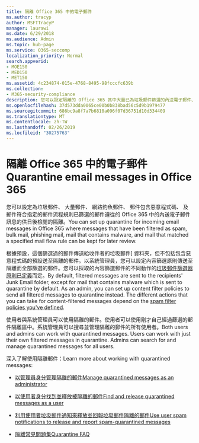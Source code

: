 ```yaml
---
title: 隔離 Office 365 中的電子郵件
ms.author: tracyp
author: MSFTTracyP
manager: laurawi
ms.date: 6/29/2018
ms.audience: Admin
ms.topic: hub-page
ms.service: O365-seccomp
localization_priority: Normal
search.appverid:
- MOE150
- MED150
- MET150
ms.assetid: 4c234874-015e-4768-8495-98fcccfc639b
ms.collection:
- M365-security-compliance
description: 您可以設定隔離的 Office 365 其中大量已為垃圾郵件篩選的內送電子郵件、 網路釣魚郵件中的內送電子郵件和惡意程式碼可以保留供日後檢閱。
ms.openlocfilehash: 37d573dda0065ce00b0b838bad56c5d9b1979477
ms.sourcegitcommit: 686bc9a8f7a7b6810a096f07d36751d10d334409
ms.translationtype: MT
ms.contentlocale: zh-TW
ms.lasthandoff: 02/26/2019
ms.locfileid: "30275763"
---
```

# <a name="quarantine-email-messages-in-office-365"></a><span data-ttu-id="b1c29-103">隔離 Office 365 中的電子郵件</span><span class="sxs-lookup"><span data-stu-id="b1c29-103">Quarantine email messages in Office 365</span></span>

<span data-ttu-id="b1c29-104">您可以設定為垃圾郵件、 大量郵件、 網路釣魚郵件、 郵件包含惡意程式碼、 及郵件符合指定的郵件流程規則已篩選的郵件遵從的 Office 365 中的內送電子郵件訊息的供日後檢閱的隔離。</span><span class="sxs-lookup"><span data-stu-id="b1c29-104">You can set up quarantine for incoming email messages in Office 365 where messages that have been filtered as spam, bulk mail, phishing mail, mail that contains malware, and mail that matched a specified mail flow rule can be kept for later review.</span></span>
  
<span data-ttu-id="b1c29-p101">根據預設，這個篩選過的郵件傳送給收件者的垃圾郵件] 資料夾，但不包括包含惡意程式碼的預設送至隔離的郵件。以系統管理員，您可以設定內容篩選原則傳送至隔離而全部篩選的郵件。您可以採取的內容篩選郵件的不同動作的[垃圾郵件篩選器原則已定義](https://go.microsoft.com/fwlink/?LinkId=799736)而定。</span><span class="sxs-lookup"><span data-stu-id="b1c29-p101">By default, filtered messages are sent to the recipients' Junk Email folder, except for mail that contains malware which is sent to quarantine by default. As an admin, you can set up content filter policies to send all filtered messages to quarantine instead. The different actions that you can take for content-filtered messages depend on the [spam filter policies you've defined](https://go.microsoft.com/fwlink/?LinkId=799736).</span></span>
  
<span data-ttu-id="b1c29-p102">使用者與系統管理員可以使用隔離的郵件。使用者可以使用剛才自己經過篩選的郵件隔離區中。系統管理員可以搜尋並管理隔離的郵件的所有使用者。</span><span class="sxs-lookup"><span data-stu-id="b1c29-p102">Both users and admins can work with quarantined messages. Users can work with just their own filtered messages in quarantine. Admins can search for and manage quarantined messages for all users.</span></span>
  
<span data-ttu-id="b1c29-111">深入了解使用隔離郵件：</span><span class="sxs-lookup"><span data-stu-id="b1c29-111">Learn more about working with quarantined messages:</span></span>
  
- [<span data-ttu-id="b1c29-112">以管理員身分管理隔離的郵件</span><span class="sxs-lookup"><span data-stu-id="b1c29-112">Manage quarantined messages as an administrator</span></span>](manage-quarantined-messages-and-files.md)
    
- [<span data-ttu-id="b1c29-113">以使用者身分找到並釋放被隔離的郵件</span><span class="sxs-lookup"><span data-stu-id="b1c29-113">Find and release quarantined messages as a user</span></span>](find-and-release-quarantined-messages-as-a-user.md)
    
- [<span data-ttu-id="b1c29-114">利用使用者垃圾郵件通知來釋放並回報垃圾郵件隔離的郵件</span><span class="sxs-lookup"><span data-stu-id="b1c29-114">Use user spam notifications to release and report spam-quarantined messages</span></span>](use-spam-notifications-to-release-and-report-quarantined-messages.md)
    
- [<span data-ttu-id="b1c29-115">隔離常見問題集</span><span class="sxs-lookup"><span data-stu-id="b1c29-115">Quarantine FAQ</span></span>](quarantine-faq.md)
    

